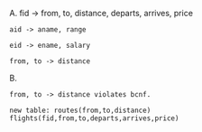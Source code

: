 A. 
    fid -> from, to, distance, departs, arrives, price

    aid -> aname, range

    eid -> ename, salary

    from, to -> distance

B. 

    from, to -> distance violates bcnf.

    new table: routes(from,to,distance)
    flights(fid,from,to,departs,arrives,price)